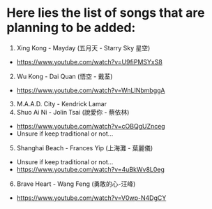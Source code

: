 # Here lies the list of songs that are planning to be added:

1) Xing Kong - Mayday (五月天 - Starry Sky 星空)
  - https://www.youtube.com/watch?v=U9fiPMSYxS8
2) Wu Kong - Dai Quan (悟空 - 戴荃)
  - https://www.youtube.com/watch?v=WnLINbmbggA
3) M.A.A.D. City - Kendrick Lamar
4) Shuo Ai Ni - Jolin Tsai (說愛你 - 蔡依林)
  - https://www.youtube.com/watch?v=cOBQgUZnceg
  - Unsure if keep traditional or not...
5) Shanghai Beach - Frances Yip (上海灘 - 葉麗儀)
  - Unsure if keep traditional or not...
  - https://www.youtube.com/watch?v=4uBkWv8L0eg
6) Brave Heart - Wang Feng (勇敢的心-汪峰)
  - https://www.youtube.com/watch?v=V0wp-N4DgCY
